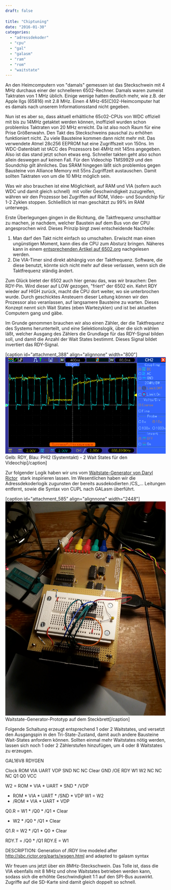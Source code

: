 ```yaml
---
draft: false

title: "Chiptuning"
date: "2016-01-30"
categories: 
  - "adressdekoder"
  - "cpu"
  - "gal"
  - "galasm"
  - "ram"
  - "rom"
  - "waitstate"
---
```


An den Heimcomputern von "damals" gemessen ist das Steckschwein mit 4 MHz durchaus einer der schnelleren 6502-Rechner. Damals waren zumeist Taktraten von 1 MHz üblich. Einige wenige hatten deutlich mehr, wie z.B. der Apple IIgs (65816) mit 2.8 MHz. Einen 4 MHz-65(C)02-Heimcomputer hat es damals nach unserem Informationsstand nicht gegeben.

Nun ist es aber so, dass aktuell erhältliche 65c02-CPUs von WDC offiziell mit bis zu 14MHz getaktet werden können, inoffiziell wurden schon problemlos Taktraten von 20 MHz erreicht. Da ist also noch Raum für eine Prise Größenwahn. Den Takt des Steckschweins pauschal zu erhöhen funktioniert nicht. Zu viele Bausteine kommen dann nicht mehr mit. Das verwendete Atmel 28c256 EEPROM hat eine Zugriffszeit von 150ns. Im WDC-Datenblatt ist tACC des Prozessors bei 4MHz mit 145ns angegeben. Also ist das stand jetzt schon etwas eng. Schneller takten geht also schon allein deswegen auf keinen Fall. Für den Videochip TMS9929 und den Soundchip gilt ähnliches. Das SRAM hingegen läßt sich problemlos gegen Bausteine von Alliance Memory mit 55ns Zugriffzeit austauschen. Damit sollten Taktraten von um die 10 MHz möglich sein.

Was wir also brauchen ist eine Möglichkeit, auf RAM und VIA (sofern auch WDC und damit gleich schnell)  mit voller Geschwindigkeit zuzugreifen, währen wir den Prozessor bei Zugriffen auf ROM, Video- und Soundchip für 1-2 Zyklen stoppen. Schließlich ist man geschätzt zu 99% im RAM unterwegs.

Erste Überlegungen gingen in die Richtung, die Taktfrequenz umschaltbar zu machen, je nachdem, welcher Baustein auf dem Bus von der CPU angesprochen wird. Dieses Prinzip birgt zwei entscheidende Nachteile:

1. Man darf den Takt nicht einfach so umschalten. Erwischt man einen ungünstigen Moment, kann dies die CPU zum Absturz bringen. Näheres kann in einem [entsprechenden Artikel auf 6502.org](http://www.6502.org/mini-projects/clock-switching/clock-switching.html) nachgelesen werden.
2. Die VIA-Timer sind direkt abhängig von der Taktfrequenz. Software, die diese benutzt, könnte sich nicht mehr auf diese verlassen, wenn sich die Taktfrequenz ständig ändert.

Zum Glück bietet der 6502 auch hier genau das, was wir brauchen: Den RDY-Pin. Wird dieser auf LOW gezogen, "friert" der 6502 ein. Kehrt RDY wieder auf HIGH zurück, macht die CPU dort weiter, wo sie unterbrochen wurde. Durch geschicktes Ansteuern dieser Leitung können wir den Prozessor also veranlassen, auf langsamere Bausteine zu warten. Dieses Konzept nennt sich Wait States (eben Wartezyklen) und ist bei aktuellen Computern gang und gäbe.

Im Grunde genommen brauchen wir also einen Zähler, der die Taktfrequenz des Systems herunterteilt, und eine Selektionslogik, über die sich wählen läßt, welcher Ausgang des Zählers die Grundlage für das RDY-Signal bilden soll, und damit die Anzahl der Wait States bestimmt. Dieses Signal bildet invertiert das RDY-Signal.

\[caption id="attachment\_388" align="alignnone" width="800"\]![tekway331_2](images/tekway331_2.gif) Gelb: RDY, Blau: PHI2 (Systemtakt) - 2 Wait States für den Videochip\[/caption\]

Zur folgender Logik haben wir uns vom [Waitstate-Generator von Daryl Rictor](http://sbc.rictor.org/parts/wsgen.html)  stark inspirieren lassen. Im Wesentlichen haben wir die Adressdekoderlogik zugunsten der bereits ausdekodierten /CS\_... Leitungen entfernt, sowie die Syntax von CUPL nach GALasm überführt.

\[caption id="attachment\_585" align="alignnone" width="2448"\]![img_20160130_144611](images/img_20160130_144611.jpg) Waitstate-Generator-Prototyp auf dem Steckbrett\[/caption\]

Folgende Schaltung erzeugt entsprechend 1 oder 2 Waitstates, und versetzt den Ausgangspin in den Tri-State-Zustand, damit auch andere Bausteine Wait-States anfordern können. Sollten einmal mehr Waitstates nötig werden, lassen sich noch 1 oder 2 Zählerstufen hinzufügen, um 4 oder 8 Waitstates zu erzeugen.

GAL16V8
RDYGEN

Clock ROM VIA UART VDP SND NC NC Clear GND
/OE RDY W1 W2 NC NC NC Q1 Q0 VCC

W2 = ROM \* VIA \* UART \* SND \* /VDP
 + ROM \* VIA \* UART \* /SND \* VDP
W1 = W2
 + /ROM \* VIA \* UART \* VDP

Q0.R = W1 \* /Q0 \* /Q1 \* Clear
 + W2 \* /Q0 \* /Q1 \* Clear

Q1.R = W2 \* /Q1 \* Q0 \* Clear

RDY.T = /Q0 \* /Q1
RDY.E = W1

DESCRIPTION:
Generation of /RDY line modeled after http://sbc.rictor.org/parts/wsgen.html
and adapted to galasm syntax

Wir freuen uns jetzt über ein 8MHz-Steckschwein. Das Tolle ist, dass die VIA ebenfalls mit 8 MHz und ohne Waitstates betrieben werden kann, sodass sich die erhöhte Geschwindigkeit 1:1 auf den SPI-Bus auswirkt. Zugriffe auf die SD-Karte sind damit gleich doppelt so schnell.
